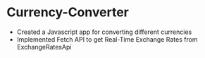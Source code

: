 # Currency-Converter
- Created a Javascript app for converting different currencies
- Implemented Fetch API to get Real-Time Exchange Rates from ExchangeRatesApi
